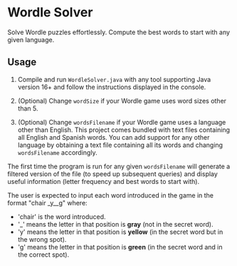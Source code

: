 # Wordle Solver
Solve Wordle puzzles effortlessly. Compute the best words to start with any given language.

## Usage
1. Compile and run <code>WordleSolver.java</code> with any tool supporting Java version 16+ and follow the instructions displayed in the console.

2. (Optional) Change <code>wordSize</code> if your Wordle game uses word sizes other than 5.

3. (Optional) Change <code>wordsFilename</code> if your Wordle game uses a language other than English. This project comes bundled with text files containing all English and Spanish words. You can add support for any other language by obtaining a text file containing all its words and changing <code>wordsFilename</code> accordingly.

The first time the program is run for any given <code>wordsFilename</code> will generate a filtered version of the file (to speed up subsequent queries) and display useful information (letter frequency and best words to start with).

The user is expected to input each word introduced in the game in the format "chair \_y\_\_g" where:
- 'chair' is the word introduced.
- '\_' means the letter in that position is **gray** (not in the secret word).
- 'y' means the letter in that position is **yellow** (in the secret word but in the wrong spot).
- 'g' means the letter in that position is **green** (in the secret word and in the correct spot).
